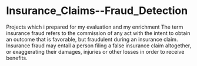 # Insurance_Claims--Fraud_Detection
Projects which i prepared for my evaluation and my enrichment
The term insurance fraud refers to the commission of any act with the intent to obtain an outcome that is favorable, but fraudulent during an insurance claim. Insurance fraud may entail a person filing a false insurance claim altogether, or exaggerating their damages, injuries or other losses in order to receive benefits.
